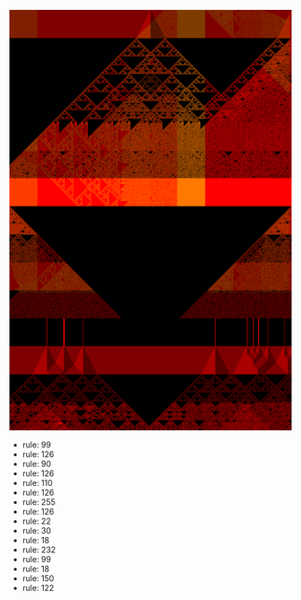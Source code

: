 ![photo](./output.png) 
 * rule: 99
* rule: 126
* rule: 90
* rule: 126
* rule: 110
* rule: 126
* rule: 255
* rule: 126
* rule: 22
* rule: 30
* rule: 18
* rule: 232
* rule: 99
* rule: 18
* rule: 150
* rule: 122
